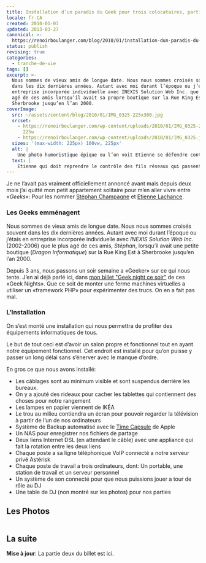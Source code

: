 ```yaml
---
title: Installation d’un paradis du Geek pour trois colocataires, partie 1
locale: fr-CA
created: 2010-01-03
updated: 2013-03-27
canonical: >-
  https://renoirboulanger.com/blog/2010/01/installation-dun-paradis-du-geek-pour-trois-colocataires-partie-1/
status: publish
revising: true
categories:
  - tranche-de-vie
tags: []
excerpt: >-
  Nous sommes de vieux amis de longue date. Nous nous sommes croisés souvent
  dans les dix dernières années. Autant avec moi durant l’époque ou j’étais en
  entreprise incorporée individuelle avec INEXIS Solution Web Inc. que le plus
  agé de ces amis lorsqu’il avait sa propre boutique sur la Rue King Est à
  Sherbrooke jusqu’en l’an 2000.
coverImage:
  src: ~/assets/content/blog/2010/01/IMG_0325-225x300.jpg
  srcset:
    - https://renoirboulanger.com/wp-content/uploads/2010/01/IMG_0325-225x300.jpg
      225w
    - https://renoirboulanger.com/wp-content/uploads/2010/01/IMG_0325.jpg 600w
  sizes: '(max-width: 225px) 100vw, 225px'
  alt: |
    Une photo humoristique épique ou l’on voit Etienne se défendre contre un serpent imaginaire qui n’est qu'une grappe de fils réseau.
  text: |
    Etienne qui doit reprendre le contrôle des fils réseaux qui passent dans l’appartement.
---
```

<!--
#TODO-Images:
- 2010/01/IMG_0325.jpg
- 2010/01/IMG_0325.jpg

Also: srcset implementation
-->

Je ne l’avait pas vraiment officiellement annoncé avant mais depuis deux mois
j’ai quitté mon petit appartement solitaire pour m’en aller vivre entre
«<em>Geeks</em>»: Pour les nommer <a href="http://stephanchampagne.com/">Stéphan
Champagne</a> et <a href="http://etiennelachance.com">Etienne Lachance</a>.

<h3>Les Geeks emménagent</h3>
Nous sommes de vieux amis de longue date. Nous nous sommes croisés souvent dans les dix dernières années. Autant avec moi durant l’époque ou j’étais en entreprise incorporée individuelle avec  <em>INEXIS Solution Web Inc.</em> (2002-2006) que le plus agé de ces amis, <em>Stéphan</em>, lorsqu’il avait une petite boutique (<em>Dragon Informatique</em>) sur la Rue King Est à Sherbrooke jusqu’en l’an 2000.

Depuis 3 ans, nous passons un soir semaine a «Geeker» sur ce qui nous tente.
J’en ai déjà parlé ici, dans
<a href="http://renoirboulanger.com/blog/2009/08/geeknight-ce-soir/">mon billet
"Geek night ce soir"</a> de ces «Geek Nights». Que ce soit de monter une ferme
machines virtuelles a utiliser un «framework PHP» pour expérimenter des trucs.
On en a fait pas mal.

<!--more-->
<h3>L’Installation</h3>
On s’est monté une installation qui nous permettra de profiter des équipements informatiques de tous.

Le but de tout ceci est d’avoir un salon propre et fonctionnel tout en ayant
notre équipement fonctionnel. Cet endroit est installé pour qu’on puisse y
passer un long délai sans s’énerver avec le manque d’ordre.

En gros ce que nous avons installé:

<ul>
	<li>Les câblages sont au minimum visible et sont suspendus derrière les bureaux.</li>
	<li>On y a ajouté des rideaux pour cacher les tablettes qui contiennent des choses pour notre rangement</li>
	<li>Les lampes en papier viennent de IKÉA</li>
	<li>Le trou au milieu contiendra un écran pour pouvoir regarder la télévision à partir de l’un de nos ordinateurs</li>
	<li>Système de Backup automatisé avec le <a href="http://store.apple.com/us/product/MC343/Time-Capsule-1TB?mco=MTY0MjUwOTQ">Time Capsule</a> de Apple</li>
	<li>Un NAS pour enregistrer nos fichiers de partage</li>
	<li>Deux liens Internet DSL (en attendant le câble) avec une appliance qui fait la rotation entre les deux liens</li>
	<li>Chaque poste a sa ligne téléphonique VoIP connecté a notre serveur privé Astérisk</li>
	<li>Chaque poste de travail a trois ordinateurs, dont: Un portable, une station de travail et un serveur personnel</li>
	<li>Un système de son connecté pour que nous puissions jouer a tour de rôle au DJ</li>
	<li>Une table de DJ (non montré sur les photos) pour nos parties</li>
</ul>

## Les Photos

<!--
#TODO-App-Image: Implement data-larger-src
-->

<div style="overflow:hidden;clear:both;" class="thumbnails gallery">

<app-image data-larger-src="~/assets/content/blog/2010/01/IMG_0336.jpg" src="~/assets/content/blog/2010/01/IMG_0336-150x150.jpg" figcaption=" " alt="Une couette de fils">
</app-image>

<app-image data-larger-src="~/assets/content/blog/2010/01/IMG_0341.jpg" src="~/assets/content/blog/2010/01/IMG_0341-150x150.jpg" figcaption=" " alt="Un mur avec plusieurs barres d’extension électrique et de raccordement réseau.">
</app-image>

<app-image data-larger-src="~/assets/content/blog/2010/01/IMG_0340-e1262566166359.jpg" src="~/assets/content/blog/2010/01/IMG_0340-150x150.jpg" figcaption=" " alt="Des mains qui travaillent sur des câbles.">
</app-image>


<app-image data-larger-src="~/assets/content/blog/2010/01/IMG_0339.jpg" src="~/assets/content/blog/2010/01/IMG_0339-150x150.jpg" figcaption=" " alt="Des appareils électroniques dans un garde-robe d’entrée.">
</app-image>

<app-image data-larger-src="~/assets/content/blog/2010/01/IMG_0343.jpg" src="~/assets/content/blog/2010/01/IMG_0343-150x150.jpg" figcaption=" " alt="Un mur avec plusieurs barres d’extension maintenant cachée par des décorations">
</app-image>

<app-image data-larger-src="~/assets/content/blog/2010/01/IMG_0380.jpg" src="~/assets/content/blog/2010/01/IMG_0380-150x150.jpg" figcaption=" " alt="Le résultat du travail, trois postes de travail qui occupent un mur.">
</app-image>



</div>

## La suite

**Mise à jour**: La
<NuxtLink to="/blog/2010/01/installation-dun-paradis-du-geek-pour-trois-colocataires-partie-2/">partie
deux du billet</NuxtLink> est ici.
